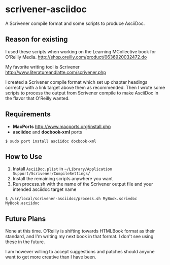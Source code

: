 scrivener-asciidoc
==================

A Scrivener compile format and some scripts to produce AsciiDoc.

## Reason for existing

I used these scripts when working on the Learning MCollective book for O'Reilly Media.
    http://shop.oreilly.com/product/0636920032472.do

My favorite writing tool is Scrivener http://www.literatureandlatte.com/scrivener.php

I created a Scrivener compile format which set up chapter headings correctly with a link 
target above them as recommended. Then I wrote some scripts to process the output from 
Scrivener compile to make AsciiDoc in the flavor that O'Reilly wanted.

## Requirements

* **MacPorts** http://www.macports.org/install.php
* **asciidoc** and **docbook-xml** ports

```
$ sudo port install asciidoc docbook-xml
```

## How to Use

1. Install `AsciiDoc.plist` in `~/Library/Application Support/Scrivener/CompileSettings/`
2. Install the remaining scripts anywhere you want
3. Run process.sh with the name of the Scrivener output file and your intended asciidoc target name  

```
$ /usr/local/scrivener-asciidoc/process.sh MyBook.scrivdoc MyBook.asciidoc
```

## Future Plans

None at this time. O'Reilly is shifting towards HTMLBook format as their standard, and I'm
writing my next book in that format. I don't see using these in the future.

I am however willing to accept suggestions and patches should anyone want to get more
creative than I have been.
